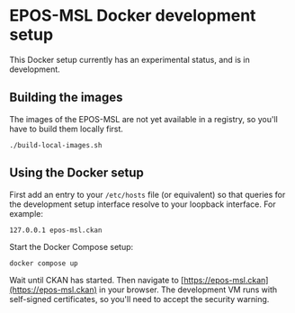 # EPOS-MSL Docker development setup

This Docker setup currently has an experimental status, and is in development.

## Building the images

The images of the EPOS-MSL are not yet available in a registry, so you'll have to build them locally first.

```
./build-local-images.sh
```

## Using the Docker setup

First add an entry to your `/etc/hosts` file (or equivalent) so that queries for the development setup
interface resolve to your loopback interface. For example:

```
127.0.0.1 epos-msl.ckan
```

Start the Docker Compose setup:
```
docker compose up
```

Wait until CKAN has started. Then navigate to [https://epos-msl.ckan](https://epos-msl.ckan) in your browser. The
development VM runs with self-signed certificates, so you'll need to accept the security warning.
